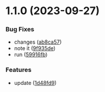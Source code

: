 # 1.1.0 (2023-09-27)


### Bug Fixes

* changes ([ab8ca57](https://github.com/hari35653565/fullstack-bank/commit/ab8ca572993c6f15f2011bdc1754b9699102ff0b))
* note it ([9f935de](https://github.com/hari35653565/fullstack-bank/commit/9f935deb1c46f3f3a4632659664b754d0381447a))
* run ([59916fb](https://github.com/hari35653565/fullstack-bank/commit/59916fb239dd61d9be20b146c9ca95d59492f43c))


### Features

* update ([1d48fd9](https://github.com/hari35653565/fullstack-bank/commit/1d48fd918a915f99d6cf5f6ad154dde9189dce3e))




